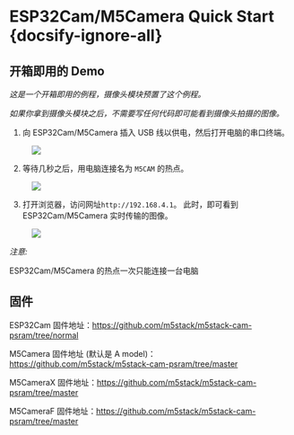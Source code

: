 # ESP32Cam/M5Camera Quick Start {docsify-ignore-all}

## 开箱即用的 Demo

*这是一个开箱即用的例程，摄像头模块预置了这个例程。*

*如果你拿到摄像头模块之后，不需要写任何代码即可能看到摄像头拍摄的图像。*

1. 向 ESP32Cam/M5Camera 插入 USB 线以供电，然后打开电脑的串口终端。

<figure>
    <img src="assets/img/getting_started_pics/get_started_with_unit/ESP32CAM_Terminal.png">
</figure>


2. 等待几秒之后，用电脑连接名为 `M5CAM` 的热点。

<figure>
    <img src="assets/img/getting_started_pics/get_started_with_unit/ESP32CAM_M5CAM.png">
</figure>


3. 打开浏览器，访问网址`http://192.168.4.1`。 此时，即可看到 ESP32Cam/M5Camera 实时传输的图像。

<figure>
    <img src="assets/img/getting_started_pics/get_started_with_unit/ESP32CAM_Browser.png">
</figure>

*注意:*

ESP32Cam/M5Camera 的热点一次只能连接一台电脑

## 固件

ESP32Cam 固件地址：https://github.com/m5stack/m5stack-cam-psram/tree/normal

M5Camera 固件地址 (默认是 A model)：https://github.com/m5stack/m5stack-cam-psram/tree/master

M5CameraX 固件地址：https://github.com/m5stack/m5stack-cam-psram/tree/master

M5CameraF 固件地址：https://github.com/m5stack/m5stack-cam-psram/tree/master